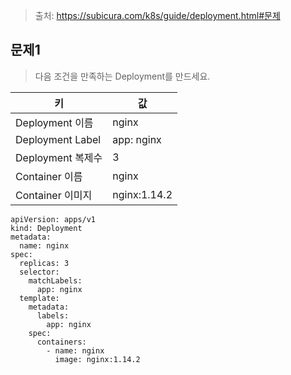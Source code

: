 > 출처: https://subicura.com/k8s/guide/deployment.html#문제
## 문제1

> 다음 조건을 만족하는 Deployment를 만드세요.

| 키                  | 값           |
|---------------------|--------------|
| Deployment 이름     | nginx        |
| Deployment Label    | app: nginx   |
| Deployment 복제수   | 3            |
| Container 이름      | nginx        |
| Container 이미지    | nginx:1.14.2 |

```
apiVersion: apps/v1
kind: Deployment
metadata:
  name: nginx
spec:
  replicas: 3
  selector:
    matchLabels:
      app: nginx
  template:
    metadata:
      labels:
        app: nginx
    spec:
      containers:
        - name: nginx
          image: nginx:1.14.2
```